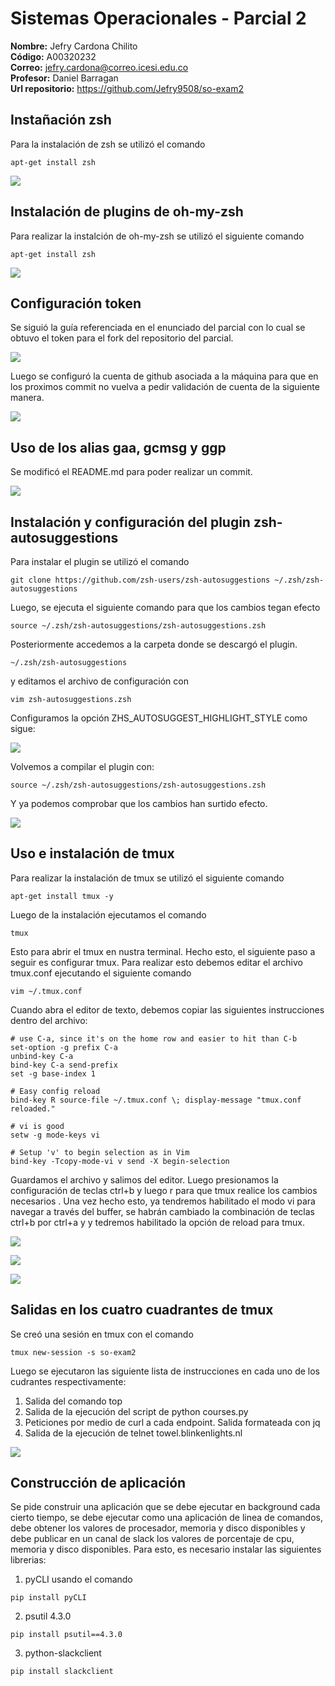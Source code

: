 # Sistemas Operacionales - Parcial 2  

**Nombre:** Jefry Cardona Chilito  
**Código:** A00320232  
**Correo:** jefry.cardona@correo.icesi.edu.co  
**Profesor:** Daniel Barragan  
**Url repositorio:** https://github.com/Jefry9508/so-exam2  


## Instañación zsh

Para la instalación de zsh se utilizó el comando
```console
apt-get install zsh
```
![](imagenes/instalacion-zsh.png)


## Instalación de plugins de oh-my-zsh

Para realizar la instalción de oh-my-zsh se utilizó el siguiente comando
```console
apt-get install zsh
```
![](imagenes/instalacion-oh-my-zsh.png)

## Configuración token

Se siguió la guía referenciada en el enunciado del parcial con lo cual se obtuvo el token para el fork del repositorio del parcial.

![](imagenes/token_github.png)

Luego se configuró la cuenta de github asociada a la máquina para que en los proximos commit no vuelva a pedir validación de cuenta de la siguiente manera.

![](imagenes/configuracion_token.png)

## Uso de los alias gaa, gcmsg y ggp 

Se modificó el README.md para poder realizar un commit.

![](imagenes/comandos_git.png)

##  Instalación y configuración del plugin zsh-autosuggestions

Para instalar el plugin se utilizó el comando
```console
git clone https://github.com/zsh-users/zsh-autosuggestions ~/.zsh/zsh-autosuggestions
```

Luego, se ejecuta el siguiente comando para que los cambios tegan efecto
```console
source ~/.zsh/zsh-autosuggestions/zsh-autosuggestions.zsh
```

Posteriormente accedemos a la carpeta donde se descargó el plugin.
```console
~/.zsh/zsh-autosuggestions
```
y editamos el archivo de configuración con
```console
vim zsh-autosuggestions.zsh
```
Configuramos la opción ZHS_AUTOSUGGEST_HIGHLIGHT_STYLE como sigue:

![](imagenes/configuracion_autosuggest.png)

Volvemos a compilar el plugin con:
```console
source ~/.zsh/zsh-autosuggestions/zsh-autosuggestions.zsh
```

Y ya podemos comprobar que los cambios han surtido efecto.

![](imagenes/cambio_color.png)

## Uso e instalación de tmux

Para realizar la instalación de tmux se utilizó el siguiente comando
```console
apt-get install tmux -y
```

Luego de la instalación ejecutamos el comando
```console
tmux
```

Esto para abrir el tmux en nustra terminal. Hecho esto, el siguiente paso a seguir es configurar tmux. Para realizar esto debemos editar el archivo tmux.conf ejecutando el siguiente comando
```console
vim ~/.tmux.conf
```
Cuando abra el editor de texto, debemos copiar las siguientes instrucciones dentro del archivo:
```
# use C-a, since it's on the home row and easier to hit than C-b
set-option -g prefix C-a
unbind-key C-a
bind-key C-a send-prefix
set -g base-index 1

# Easy config reload
bind-key R source-file ~/.tmux.conf \; display-message "tmux.conf reloaded."

# vi is good
setw -g mode-keys vi

# Setup 'v' to begin selection as in Vim
bind-key -Tcopy-mode-vi v send -X begin-selection
```

Guardamos el archivo y salimos del editor. Luego presionamos la configuración de teclas ctrl+b y luego r para que tmux realice los cambios necesarios . Una vez hecho esto, ya tendremos habilitado el modo vi para navegar a través del buffer, se habrán cambiado la combinación de teclas ctrl+b por ctrl+a y y tedremos habilitado la opción de reload para tmux.

![](imagenes/suggestions1.png)

![](imagenes/suggestions2.png)

![](imagenes/suggestions3.png)


## Salidas en los cuatro cuadrantes de tmux

Se creó una sesión en tmux con el comando
```console
tmux new-session -s so-exam2
```

Luego se ejecutaron las siguiente lista de instrucciones en cada uno de los cudrantes respectivamente:

1. Salida del comando top
2. Salida de la ejecución del script de python courses.py
3. Peticiones por medio de curl a cada endpoint. Salida formateada con jq
4. Salida de la ejecución de telnet towel.blinkenlights.nl

![](imagenes/pantallas_dividida.png)


## Construcción de aplicación 

Se pide construir una aplicación que se debe ejecutar en background cada cierto tiempo, se debe ejecutar como una aplicación de linea de comandos, debe obtener los valores de procesador, memoria y disco disponibles y debe publicar en un canal de slack los valores de porcentaje de cpu, memoria y disco disponibles. Para esto, es necesario instalar las siguientes librerias:

1. pyCLI usando el comando
```console
pip install pyCLI
```

2. psutil 4.3.0
```console
pip install psutil==4.3.0
```

3. python-slackclient
```console
pip install slackclient
```
